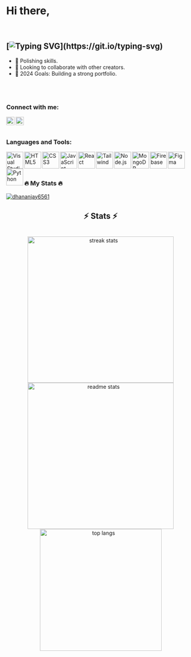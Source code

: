<br />


# Hi there,

<br />

## [![Typing SVG](https://readme-typing-svg.herokuapp.com?font=Manrope&size=22&duration=3000&color=FF540FB3&vCenter=true&height=22&lines=Hello+guys!!;I'm+Dhananjay+!!;I'm+a+student+!!;I'm+a+Developer+!!)](https://git.io/typing-svg)

- 🌱 Polishing skills.
- 👯 Looking to collaborate with other creators. 
- 🥅 2024 Goals: Building a strong portfolio.


<br />
<br />

<!--<div align="center">
  <img src="https://visitor-badge.laobi.icu/badge?page_id=dhananjay6561.dhananjay6561&"  />
</div> -->


### Connect with me:

[<img align="left" alt="Profile | LinkedIn" width="22px" src="https://www.svgrepo.com/show/70809/linkedin.svg" />](https://www.linkedin.com/in/dhananjay-aggarwal6561/)
[<img align="left" alt="Profile | Instagram" width="22px" src="https://www.svgrepo.com/show/111199/instagram.svg" />](https://www.instagram.com/dhananjaydontknow?igsh=aWR6OW95Z25nazlp)


<br />
<br />

### Languages and Tools:

[<img align="left" alt="Visual Studio Code" width="45px" src="https://www.svgrepo.com/show/354522/visual-studio-code.svg" />](#)
[<img align="left" alt="HTML5" width="45px" src="https://www.vectorlogo.zone/logos/w3_html5/w3_html5-icon.svg" />](#)
[<img align="left" alt="CSS3" width="45px" src="https://www.vectorlogo.zone/logos/w3_css/w3_css-icon.svg" />](#)
[<img align="left" alt="JavaScript" width="45px" src="https://www.svgrepo.com/show/353925/javascript.svg" />](#)
[<img align="left" alt="React" width="45px" src="https://www.vectorlogo.zone/logos/reactjs/reactjs-icon.svg" />](#)
[<img align="left" alt="Tailwind" width="45px" src="https://upload.wikimedia.org/wikipedia/commons/d/d5/Tailwind_CSS_Logo.svg" />](#)
[<img align="left" alt="Node.js" width="45px" src="https://www.svgrepo.com/show/378837/node.svg" />](#)
[<img align="left" alt="MongoDB" width="45px" src="https://www.vectorlogo.zone/logos/mongodb/mongodb-icon.svg" />](#)
[<img align="left" alt="Firebase" width="45px" src="https://www.vectorlogo.zone/logos/firebase/firebase-icon.svg" />](#)
[<img align="left" alt="Figma" width="45px" src="https://www.vectorlogo.zone/logos/figma/figma-icon.svg" />](#)
[<img align="left" alt="Python" width="45px" src="https://www.vectorlogo.zone/logos/python/python-icon.svg" />](#)


<br />
<br />
<br />



<h3 align="left">🔥 My Stats 🔥</h3>
<p align="left"> <a href="https://github.com/ryo-ma/github-profile-trophy"><img src="https://github-profile-trophy.vercel.app/?username=dhananjay6561&theme=darkhub" alt="dhananjay6561" /></a> </p>


<h2 align="center">⚡ Stats ⚡</h2>
<br>
<div align=center>
  <img width=390 src="https://github-readme-streak-stats.herokuapp.com/?user=dhananjay6561&theme=react&border_radius=12" alt="streak stats"/>
  <img width=390 src="https://github-readme-stats-salesp07.vercel.app/api?username=dhananjay6561&count_private=true&show_icons=true&theme=react&rank_icon=github&border_radius=10" alt="readme stats" />
  <br/>
  <img width=325 align="center" src="https://github-readme-stats-salesp07.vercel.app/api/top-langs/?username=dhananjay6561&hide=HTML&langs_count=8&layout=compact&theme=react&border_radius=10&size_weight=0.5&count_weight=0.5&exclude_repo=github-readme-stats" alt="top langs" />
</div>


